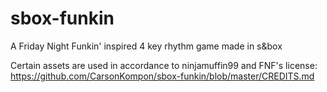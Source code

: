 # sbox-funkin
 A Friday Night Funkin' inspired 4 key rhythm game made in s&box

Certain assets are used in accordance to ninjamuffin99 and FNF's license: https://github.com/CarsonKompon/sbox-funkin/blob/master/CREDITS.md
